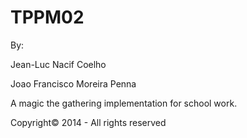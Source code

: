 TPPM02
======

By:

Jean-Luc Nacif Coelho

Joao Francisco Moreira Penna

A magic the gathering implementation for school work.

Copyright© 2014 - All rights reserved
